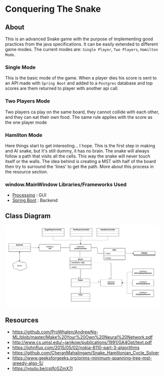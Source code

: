 # Conquering The Snake

## About
This is an advanced Snake game with the purpose of implementing good practices from the java specifications.
It can be easily extended to different game modes. The current modes are: `Single Player`, `Two Players`, `Hamilton Mode`.

### Single Mode
This is the basic mode of the game. When a player dies his score is sent to an API made with `Spring Boot`
and added to a `Postgres` database and top scores are them returned to player with another api call. 

### Two Players Mode
Two players ca play on the same board, they cannot collide with each other, and they can eat their own food.
The same rule applies with the score as the one player mode

### Hamilton Mode
Here things start to get interesting... I hope. This is the first step in making and AI snake, but it's still dummy, it
has no brain. The snake will always follow a path that visits all the cells. This way the snake will never touch itself or
the walls. The idea behind is creating a MST with half of the board then try to surround the 'lines' to get the path.
More about this process in the resource section.
 
### window.MainWindow Libraries/Frameworks Used
 * [Processing](https://processing.org) : GUI
 * [Spring Boot](https://spring.io/projects/spring-boot) : Backend

## Class Diagram
<img src="https://raw.githubusercontent.com/StamateValentin/Conquering-The-Snake/master/diagrams/diagram.jpg" alt="" style="border-radius: 8px">

## Resources
 * https://github.com/ProWhalen/AndrewNg-ML/blob/master/Make%20Your%20Own%20Neural%20Network.pdf
 * http://www.cs.umsl.edu/~janikow/publications/1991/GA4Opt/text.pdf
 * https://johnflux.com/2015/05/02/nokia-6110-part-3-algorithms
 * https://github.com/CheranMahalingam/Snake_Hamiltonian_Cycle_Solver
 * https://www.geeksforgeeks.org/prims-minimum-spanning-tree-mst-greedy-algo-5/
 * https://youtu.be/cplfcGZmX7I
